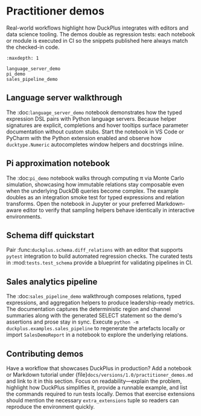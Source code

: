 # Practitioner demos

Real-world workflows highlight how DuckPlus integrates with editors and data
science tooling. The demos double as regression tests: each notebook or module
is executed in CI so the snippets published here always match the checked-in
code.

```{toctree}
:maxdepth: 1

language_server_demo
pi_demo
sales_pipeline_demo
```

## Language server walkthrough

The :doc:`language_server_demo` notebook demonstrates how the typed expression DSL
pairs with Python language servers. Because helper signatures are explicit,
completions and hover tooltips surface parameter documentation without custom
stubs. Start the notebook in VS Code or PyCharm with the Python extension enabled
and observe how ``ducktype.Numeric`` autocompletes window helpers and docstrings
inline.

## Pi approximation notebook

The :doc:`pi_demo` notebook walks through computing π via Monte Carlo simulation,
showcasing how immutable relations stay composable even when the underlying
DuckDB queries become complex. The example doubles as an integration smoke test
for typed expressions and relation transforms. Open the notebook in Jupyter or
your preferred Markdown-aware editor to verify that sampling helpers behave
identically in interactive environments.

## Schema diff quickstart

Pair :func:`duckplus.schema.diff_relations` with an editor that supports
``pytest`` integration to build automated regression checks. The curated tests in
:mod:`tests.test_schema` provide a blueprint for validating pipelines in CI.

## Sales analytics pipeline

The :doc:`sales_pipeline_demo` walkthrough composes relations, typed expressions,
and aggregation helpers to produce leadership-ready metrics. The documentation
captures the deterministic region and channel summaries along with the generated
SELECT statement so the demo's assertions and prose stay in sync. Execute
``python -m duckplus.examples.sales_pipeline`` to regenerate the artefacts locally
or import ``SalesDemoReport`` in a notebook to explore the underlying relations.

## Contributing demos

Have a workflow that showcases DuckPlus in production? Add a notebook or Markdown
tutorial under {file}`docs/versions/1.0/practitioner_demos.md` and link to it in
this section. Focus on readability—explain the problem, highlight how DuckPlus
simplifies it, provide a runnable example, and list the commands required to run
tests locally. Demos that exercise extensions should mention the necessary
``extra_extensions`` tuple so readers can reproduce the environment quickly.
